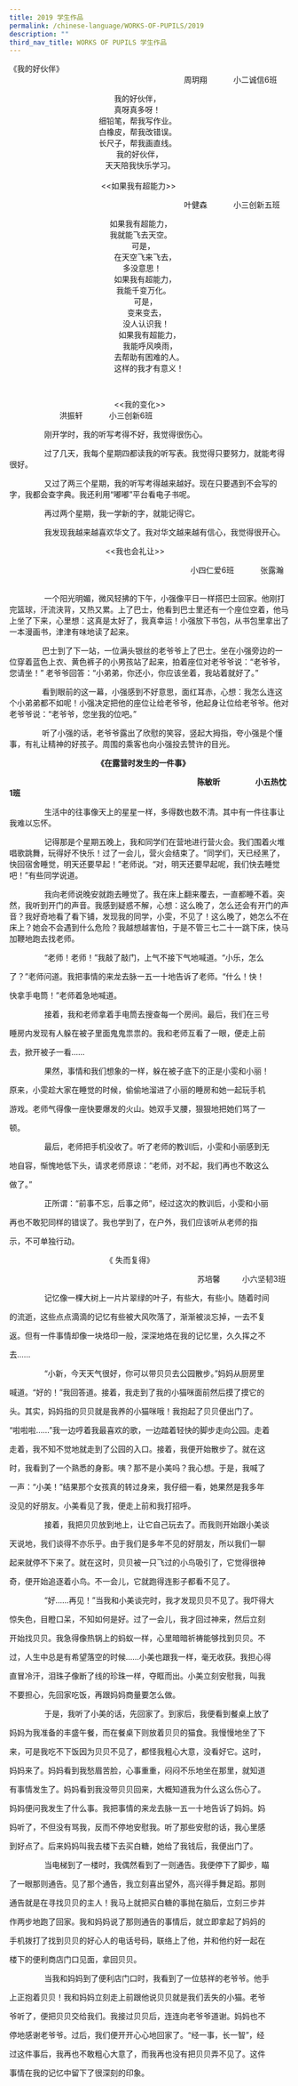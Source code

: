 ```yaml
---
title: 2019 学生作品
permalink: /chinese-language/WORKS-OF-PUPILS/2019
description: ""
third_nav_title: WORKS OF PUPILS 学生作品
---
```

《我的好伙伴》  
                                                                                周玥翔            小二诚信6班  
  
                                                我的好伙伴，  
                                                真呀真多呀！  
                                         细铅笔，帮我写作业。  
                                         白橡皮，帮我改错误。  
                                         长尺子，帮我画直线。  
                                                 我的好伙伴，  
                                            天天陪我快乐学习。  
   
                                          <<如果我有超能力>>  
  
                                                                                叶健森            小三创新五班  
  
                                              如果我有超能力，  
                                              我就能飞去天空。  
                                                        可是，  
                                                在天空飞来飞去，  
                                                    多没意思！  
                                                如果我有超能力，  
                                                 我能千变万化。  
                                                         可是，  
                                                      变来变去，  
                                                    没人认识我！  
                                                  如果我有超能力，  
                                                    我能呼风唤雨，  
                                                去帮助有困难的人。  
                                                这样的我才有意义！                                   
																								
<br>

                                                <<我的变化>>                                                                                                                                                         洪振轩            小三创新6班  

                刚开学时，我的听写考得不好，我觉得很伤心。

                过了几天，我每个星期四都读我的听写表。我觉得只要努力，就能考得很好。

                又过了两三个星期，我的听写考得越来越好。现在只要遇到不会写的字，我都会查字典。我还利用“嘟嘟”平台看电子书呢。

                再过两个星期，我一学新的字，就能记得它。

                我发现我越来越喜欢华文了。我对华文越来越有信心，我觉得很开心。

  

                                            <<我也会礼让>>

                                                                                   小四仁爱6班            张露瀚                

                一个阳光明媚，微风轻拂的下午，小强像平日一样搭巴士回家。他刚打完篮球，汗流浃背，又热又累。上了巴士，他看到巴士里还有一个座位空着，他马上坐了下来，心里想：这真是太好了，我真幸运！小强放下书包，从书包里拿出了一本漫画书，津津有味地读了起来。

  

               巴士到了下一站，一位满头银丝的老爷爷上了巴士。坐在小强旁边的一位穿着蓝色上衣、黄色裤子的小男孩站了起来，拍着座位对老爷爷说：“老爷爷，您请坐！” 老爷爷回答：“小弟弟，你还小，你应该坐着，我站着就好了。”

  

               看到眼前的这一幕，小强感到不好意思，面红耳赤，心想：我怎么连这个小弟弟都不如呢！小强决定把他的座位让给老爷爷，他起身让位给老爷爷。他对老爷爷说：“老爷爷，您坐我的位吧。”

  

               听了小强的话，老爷爷露出了欣慰的笑容，竖起大拇指，夸小强是个懂事，有礼让精神的好孩子。周围的乘客也向小强投去赞许的目光。

                                        **《在露营时发生的一件事》**

                                                                                      **陈敏昕**                **小五热忱1班**

                生活中的往事像天上的星星一样，多得数也数不清。其中有一件往事让我难以忘怀。

  

                记得那是个星期五晚上，我和同学们在营地进行营火会。我们围着火堆唱歌跳舞，玩得好不快乐！过了一会儿，营火会结束了。“同学们，天已经黑了，快回宿舍睡觉，明天还要早起！”老师说。“对，明天还要早起呢，我们快去睡觉吧！”有些同学说道。

                我向老师说晚安就跑去睡觉了。我在床上翻来覆去，一直都睡不着。突然，我听到开门的声音。我感到疑惑不解，心想：这么晚了，怎么还会有开门的声音？我好奇地看了看下铺，发现我的同学，小雯，不见了！这么晚了，她怎么不在床上？她会不会遇到什么危险？我越想越害怕，于是不管三七二十一跳下床，快马加鞭地跑去找老师。

  

                “老师！老师！”我敲了敲门，上气不接下气地喊道。“小乐，怎么

了？”老师问道。我把事情的来龙去脉一五一十地告诉了老师。“什么！快！

快拿手电筒！”老师着急地喊道。

  

                接着，我和老师拿着手电筒去搜查每一个房间。最后，我们在三号

睡房内发现有人躲在被子里面鬼鬼祟祟的。我和老师互看了一眼，便走上前

去，掀开被子一看……

  

                果然，事情和我们想象的一样，躲在被子底下的正是小雯和小丽！

原来，小雯趁大家在睡觉的时候，偷偷地溜进了小丽的睡房和她一起玩手机

游戏。老师气得像一座快要爆发的火山。她双手叉腰，狠狠地把她们骂了一

顿。    

  

                最后，老师把手机没收了。听了老师的教训后，小雯和小丽感到无

地自容，惭愧地低下头，请求老师原谅：“老师，对不起，我们再也不敢这么

做了。”

  

                正所谓：“前事不忘，后事之师”，经过这次的教训后，小雯和小丽

再也不敢犯同样的错误了。我也学到了，在户外，我们应该听从老师的指

示，不可单独行动。

  

                                            《 失而复得》

                                                                                      苏培馨          小六坚韧3班

                记忆像一棵大树上一片片翠绿的叶子，有些大，有些小。随着时间

的流逝，这些点点滴滴的记忆有些被大风吹落了，渐渐被淡忘掉，一去不复

返。但有一件事情却像一块烙印一般，深深地烙在我的记忆里，久久挥之不

去……

  

                “小新，今天天气很好，你可以带贝贝去公园散步。”妈妈从厨房里

喊道。“好的！”我回答道。接着，我走到了我的小猫咪面前然后摸了摸它的

头。其实，妈妈指的贝贝就是我养的小猫咪哦！我抱起了贝贝便出门了。

“啦啦啦……”我一边哼着我最喜欢的歌，一边踏着轻快的脚步走向公园。走着

走着，我不知不觉地就走到了公园的入口。接着，我便开始散步了。就在这

时，我看到了一个熟悉的身影。咦？那不是小美吗？我心想。于是，我喊了

一声：“小美！”结果那个女孩真的转过身来，我仔细一看，她果然是我多年

没见的好朋友。小美看见了我，便走上前和我打招呼。

  

                接着，我把贝贝放到地上，让它自己玩去了。而我则开始跟小美谈

天说地，我们谈得不亦乐乎。由于我们是多年不见的好朋友，所以我们一聊

起来就停不下来了。就在这时，贝贝被一只飞过的小鸟吸引了，它觉得很神

奇，便开始追逐着小鸟。不一会儿，它就跑得连影子都看不见了。

  

                “好……再见！”当我和小美谈完时，我才发现贝贝不见了。我吓得大

惊失色，目瞪口呆，不知如何是好。过了一会儿，我才回过神来，然后立刻

开始找贝贝。我急得像热锅上的蚂蚁一样，心里暗暗祈祷能够找到贝贝。不

过，人生中总是有希望落空的时候……小美也跟我一样，毫无收获。我担心得

直冒冷汗，泪珠子像断了线的珍珠一样，夺眶而出。小美立刻安慰我，叫我

不要担心，先回家吃饭，再跟妈妈商量要怎么做。

  

                于是，我听了小美的话，先回家了。到家后，我便看到餐桌上放了

妈妈为我准备的丰盛午餐，而在餐桌下则放着贝贝的猫食。我慢慢地坐了下

来，可是我吃不下饭因为贝贝不见了，都怪我粗心大意，没看好它。这时，

妈妈来了。妈妈看到我愁眉苦脸，心事重重，闷闷不乐地坐在那里，就知道

有事情发生了。妈妈看到我没带贝贝回来，大概知道我为什么这么伤心了。

妈妈便问我发生了什么事。我把事情的来龙去脉一五一十地告诉了妈妈。妈

妈听了，不但没有骂我，反而不停地安慰我。听了那些安慰的话，我心里感

到好点了。后来妈妈叫我去楼下去买白糖，她给了我钱后，我便出门了。

  

                当电梯到了一楼时，我偶然看到了一则通告。我便停下了脚步，瞄

了一眼那则通告。见了那个通告，我立刻喜出望外，高兴得手舞足蹈。那则

通告就是在寻找贝贝的主人！我马上就把买白糖的事抛在脑后，立刻三步并

作两步地跑了回家。我和妈妈说了那则通告的事情后，就立即拿起了妈妈的

手机拨打了找到贝贝的好心人的电话号码，联络上了他，并和他约好一起在

楼下的便利商店门口见面，拿回贝贝。

  

                当我和妈妈到了便利店门口时，我看到了一位慈祥的老爷爷。他手

上正抱着贝贝！我和妈妈立刻走上前跟他说贝贝就是我们丢失的小猫。老爷

爷听了，便把贝贝交给我们。我接过贝贝后，连连向老爷爷道谢。妈妈也不

停地感谢老爷爷。过后，我们便开开心心地回家了。“经一事，长一智”，经

过这件事后，我再也不敢粗心大意了，而我再也没有把贝贝弄不见了。这件

事情在我的记忆中留下了很深刻的印象。